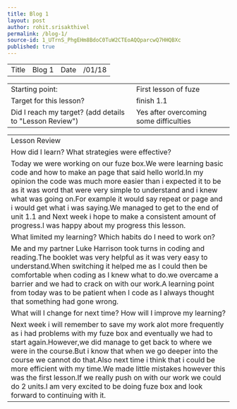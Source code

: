 ```yaml
---
title: Blog 1
layout: post
author: rohit.srisakthivel
permalink: /blog-1/
source-id: 1_UTrnS_PhgEHm8BdoC0TuW2CTEoAQQparcwQ7HHQBXc
published: true
---
```

<table>
  <tr>
    <td>Title</td>
    <td>Blog 1</td>
    <td>Date</td>
    <td>/01/18</td>
  </tr>
</table>


<table>
  <tr>
    <td>Starting point:</td>
    <td>First lesson of fuze</td>
  </tr>
  <tr>
    <td>Target for this lesson?</td>
    <td>finish 1.1</td>
  </tr>
  <tr>
    <td>Did I reach my target? 
(add details to "Lesson Review")</td>
    <td> Yes after overcoming some difficulties </td>
  </tr>
</table>


<table>
  <tr>
    <td>Lesson Review</td>
  </tr>
  <tr>
    <td>How did I learn? What strategies were effective? </td>
  </tr>
  <tr>
    <td>Today we were working on our fuze box.We were learning basic code and how to make an page that said hello world.In my opinion the code was much more easier than i expected it to be as it was word that were very simple to understand and i knew what was going on.For example it would say repeat or page and i would get  what i was saying.We managed to get to the end of unit 1.1 and Next week i hope to make a consistent amount of progress.I was happy about my progress this lesson.</td>
  </tr>
  <tr>
    <td>What limited my learning? Which habits do I need to work on? </td>
  </tr>
  <tr>
    <td>Me and my partner Luke Harrison took turns in coding and reading.The booklet was very helpful as it was very easy to understand.When switching it helped me as I could then be comfortable when coding as I knew what to do.we overcame a barrier and we had to crack on with our work.A learning point from today was to be patient when I code as I always thought that something had gone wrong.</td>
  </tr>
  <tr>
    <td>What will I change for next time? How will I improve my learning?</td>
  </tr>
  <tr>
    <td>Next week i will remember to save my work alot more frequently as i had problems with my fuze box and eventually we had to start again.However,we did manage to get back to where we were in the course.But i know that when we go deeper into the course we cannot do that.Also next time i think that i could be more efficient with my time.We made little mistakes however this was the first lesson.If we really push on with our work we could do 2 units.I am very excited to be doing fuze box and look forward to continuing with it.</td>
  </tr>
</table>


